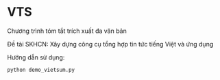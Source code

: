 # VTS

Chương trình tóm tắt trích xuất đa văn bản

Đề tài SKHCN: Xây dựng công cụ tổng hợp tin tức tiếng Việt và ứng dụng

Hướng dẫn sử dụng:

`python demo_vietsum.py`
